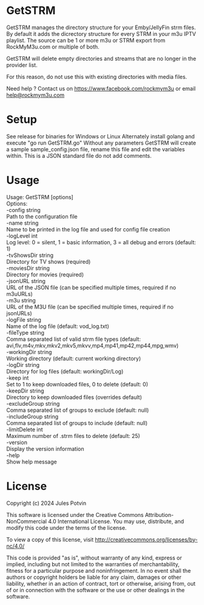 
# GetSTRM
GetSTRM manages the directory structure for your Emby/JellyFin strm files. By default it adds the dicrectory structure for every STRM in your m3u IPTV playlist. 
The source can be 1 or more m3u or STRM export from RockMyM3u.com or multiple of both. 

GetSTRM will delete empty directories and streams that are no longer in the provider list.

For this reason, do not use this with existing directories with media files.

Need help ? Contact us on https://www.facebook.com/rockmym3u or email help@rockmym3u.com

# Setup
 See release for binaries for Windows or Linux 
 Alternately install golang and execute  "go run GetSTRM.go"
 Without any parameters GetSTRM will create a sample sample_config.json file, rename this file and edit
 the variables within. This is a JSON standard file do not add comments.
 
# Usage  
Usage: GetSTRM [options]  
Options:  
-config string  
    Path to the configuration file  
-name string  
    Name to be printed in the log file and used for config file creation  
-logLevel int  
    Log level: 0 = silent, 1 = basic information, 3 = all debug and errors (default: 1)  
-tvShowsDir string  
    Directory for TV shows (required)  
-moviesDir string  
    Directory for movies (required)  
-jsonURL string  
    URL of the JSON file (can be specified multiple times, required if no m3uURLs)  
-m3u string  
    URL of the M3U file (can be specified multiple times, required if no jsonURLs)  
-logFile string  
    Name of the log file (default: vod_log.txt)  
-fileType string  
    Comma separated list of valid strm file types (default: avi,flv,m4v,mkv,mkv2,mkv5,mkvv,mp4,mp41,mp42,mp44,mpg,wmv)  
-workingDir string  
    Working directory (default: current working directory)  
-logDir string  
    Directory for log files (default: workingDir/Log)  
-keep int  
    Set to 1 to keep downloaded files, 0 to delete (default: 0)  
-keepDir string  
    Directory to keep downloaded files (overrides default)  
-excludeGroup string  
    Comma separated list of groups to exclude (default: null)  
-includeGroup string  
    Comma separated list of groups to include (default: null)  
-limitDelete int  
    Maximum number of .strm files to delete (default: 25)  
-version  
    Display the version information  
-help  
    Show help message  

# License
Copyright (c) 2024 Jules Potvin

This software is licensed under the Creative Commons Attribution-NonCommercial 4.0 International License.
You may use, distribute, and modify this code under the terms of the license.

To view a copy of this license, visit http://creativecommons.org/licenses/by-nc/4.0/

This code is provided "as is", without warranty of any kind, express or implied, including but not limited to the
warranties of merchantability, fitness for a particular purpose and noninfringement. In no event shall the
authors or copyright holders be liable for any claim, damages or other liability, whether in an action of contract,
tort or otherwise, arising from, out of or in connection with the software or the use or other dealings in the software.
